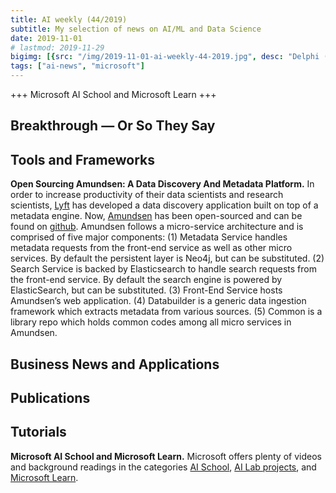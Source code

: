 ```yaml
---
title: AI weekly (44/2019)
subtitle: My selection of news on AI/ML and Data Science
date: 2019-11-01
# lastmod: 2019-11-29
bigimg: [{src: "/img/2019-11-01-ai-weekly-44-2019.jpg", desc: "Delphi (2019)"}]
tags: ["ai-news", "microsoft"]
---
```


+++ Microsoft AI School and Microsoft Learn  +++


<!--more-->

## Breakthrough &mdash; Or So They Say

 


## Tools and Frameworks

**Open Sourcing Amundsen: A Data Discovery And Metadata Platform.** In order to increase productivity of their data scientists and research scientists, [Lyft](https://eng.lyft.com/) has developed a data discovery application built on top of a metadata engine. Now, [Amundsen](https://eng.lyft.com/open-sourcing-amundsen-a-data-discovery-and-metadata-platform-2282bb436234) has been open-sourced and can be found on [github](https://github.com/lyft/amundsen). Amundsen follows a micro-service architecture and is comprised of five major components: (1) Metadata Service handles metadata requests from the front-end service as well as other micro services. By default the persistent layer is Neo4j, but can be substituted. (2) Search Service is backed by Elasticsearch to handle search requests from the front-end service. By default the search engine is powered by ElasticSearch, but can be substituted. (3) Front-End Service hosts Amundsen’s web application. (4) Databuilder is a generic data ingestion framework which extracts metadata from various sources.
(5) Common is a library repo which holds common codes among all micro services in Amundsen.


## Business News and Applications
 



## Publications
 



## Tutorials

**Microsoft AI School and Microsoft Learn.** Microsoft offers plenty of videos and background readings in the categories [AI School](https://aischool.microsoft.com/en-us/home), [AI Lab projects](https://www.microsoft.com/en-us/ai/ai-lab-projects), and [Microsoft Learn](https://docs.microsoft.com/en-us/learn/).

 